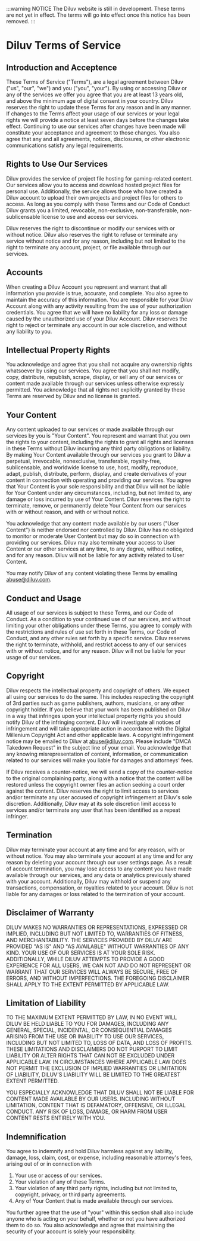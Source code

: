 :::warning NOTICE
The Diluv website is still in development. These terms are not yet in effect. The terms will go into effect once this notice has been removed.
:::

# Diluv Terms of Service

## Introduction and Acceptence

These Terms of Service ("Terms"), are a legal agreement between Diluv ("us", "our", "we") and you ("you", "your"). By using or accessing Diluv or any of the services we offer you agree that you are at least 13 years old, and above the minimum age of digital consent in your country. Diluv reserves the right to update these Terms for any reason and in any manner. If changes to the Terms affect your usage of our services or your legal rights we will provide a notice at least seven days before the changes take effect. Continuing to use our services after changes have been made will constitute your acceptance and agreement to those changes. You also agree that any and all agreements, notices, disclosures, or other electronic communications satisfy any legal requirements.

## Rights to Use Our Services

Diluv provides the service of project file hosting for gaming-related content. Our services allow you to access and download hosted project files for personal use. Additionally, the service allows those who have created a Diluv account to upload their own projects and project files for others to access. As long as you comply with these Terms and our Code of Conduct Diluv grants you a limited, revocable, non-exclusive, non-transferable, non-sublicensable license to use and access our services.

Diluv reserves the right to discontinue or modify our services with or without notice. Diluv also reserves the right to refuse or terminate any service without notice and for any reason, including but not limited to the right to terminate any account, project, or file available through our services.

## Accounts

When creating a Diluv Account you represent and warrant that all information you provide is true, accurate, and complete. You also agree to maintain the accuracy of this information. You are responsible for your Diluv Account along with any activity resulting from the use of your authorization credentials. You agree that we will have no liability for any loss or damage caused by the unauthorized use of your Diluv Account. Diluv reserves the right to reject or terminate any account in our sole discretion, and without any liability to you.

## Intellectual Property Rights

You acknowledge and agree that you shall not acquire any ownership rights whatsoever by using our services. You agree that you shall not modify, copy, distribute, republish, scrape, display, or sell any of our services or content made available through our services unless otherwise expressly permitted. You acknowledge that all rights not explicitly granted by these Terms are reserved by Diluv and no license is granted.

## Your Content

Any content uploaded to our services or made available through our services by you is "Your Content". You represent and warrant that you own the rights to your content, including the rights to grant all rights and licenses in these Terms without Diluv incurring any third party obligations or liability. By making Your Content available through our services you grant to Diluv a perpetual, irrevocable, nonexclusive, transferable, royalty-free, sublicensable, and worldwide license to use, host, modify, reproduce, adapt, publish, distribute, perform, display, and create derivatives of your content in connection with operating and providing our services. You agree that Your Content is your sole responsibility and that Diluv will not be liable for Your Content under any circumstances, including, but not limited to, any damage or loss incurred by use of Your Content. Diluv reserves the right to terminate, remove, or permanently delete Your Content from our services with or without reason, and with or without notice.

You acknowledge that any content made available by our users ("User Content") is neither endorsed nor controlled by Diluv. Diluv has no obligated to monitor or moderate User Content but may do so in connection with providing our services. Diluv may also terminate your access to User Content or our other services at any time, to any degree, without notice, and for any reason. Diluv will not be liable for any activity related to User Content.

You may notify Diluv of any content violating these Terms by emailing abuse@diluv.com.

## Conduct and Usage

All usage of our services is subject to these Terms, and our Code of Conduct. As a condition to your continued use of our services, and without limiting your other obligations under these Terms, you agree to comply with the restrictions and rules of use set forth in these Terms, our Code of Conduct, and any other rules set forth by a specific service. Diluv reserves the right to terminate, withhold, and restrict access to any of our services with or without notice, and for any reason. Diluv will not be liable for your usage of our services.

## Copyright

Diluv respects the intellectual property and copyright of others. We expect all using our services to do the same. This includes respecting the copyright of 3rd parties such as game publishers, authors, musicians, or any other copyright holder. If you believe that your work has been published on Diluv in a way that infringes upon your intellectual property rights you should notify Diluv of the infringing content. Diluv will investigate all notices of infringement and will take appropriate action in accordance with the Digital Millenium Copyright Act and other applicable laws. A copyright infringement notice may be emailed to Diluv at abuse@diluv.com. Please include "DMCA Takedown Request" in the subject line of your email. You acknowledge that any knowing misrepresentation of content, information, or communication related to our services will make you liable for damages and attorneys' fees.

If Diluv receives a counter-notice, we will send a copy of the counter-notice to the original complaining party, along with a notice that the content will be restored unless the copyright owner files an action seeking a court order against the content. Diluv reserves the right to limit access to services and/or terminate any user accused of copyright infringement at Diluv's sole discretion. Additionally, Diluv may at its sole discretion limit access to services and/or terminate any user that has been identified as a repeat infringer.

## Termination

Diluv may terminate your account at any time and for any reason, with or without notice. You may also terminate your account at any time and for any reason by deleting your account through our user settings page. As a result of account termination, you may lose access to any content you have made available through our services, and any data or analytics previously shared with your account. Additionally, Diluv may withhold or suspend any transactions, compensation, or royalties related to your account. Diluv is not liable for any damages or loss related to the termination of your account.

## Disclaimer of Warranty

DILUV MAKES NO WARRANTIES OR REPRESENTATIONS, EXPRESSED OR IMPLIED, INCLUDING BUT NOT LIMITED TO, WARRANTIES OF FITNESS, AND MERCHANTABILITY. THE SERVICES PROVIDED BY DILUV ARE PROVIDED "AS IS" AND "AS AVAILABLE" WITHOUT WARRANTIES OF ANY KIND. YOUR USE OF OUR SERVICES IS AT YOUR SOLE RISK. ADDITIONALLY, WHILE DILUV ATTEMPTS TO PROVIDE A GOOD EXPERIENCE FOR ALL USERS, WE CAN NOT AND DO NOT REPRESENT OR WARRANT THAT OUR SERVICES WILL ALWAYS BE SECURE, FREE OF ERRORS, AND WITHOUT IMPERFECTIONS. THE FOREGOING DISCLAIMER SHALL APPLY TO THE EXTENT PERMITTED BY APPLICABLE LAW.

## Limitation of Liability

TO THE MAXIMUM EXTENT PERMITTED BY LAW, IN NO EVENT WILL DILUV BE HELD LIABLE TO YOU FOR DAMAGES, INCLUDING ANY GENERAL, SPECIAL, INCIDENTAL, OR CONSEQUENTIAL DAMAGES ARISING FROM THE USE OR INABILITY TO USE OUR SERVICES, INCLUDING BUT NOT LIMITED TO, LOSS OF DATA, AND LOSS OF PROFITS. THESE LIMITATIONS AND DISCLAIMERS DO NOT PURPORT TO LIMIT LIABILITY OR ALTER RIGHTS THAT CAN NOT BE EXCLUDED UNDER APPLICABLE LAW. IN CIRCUMSTANCES WHERE APPLICABLE LAW DOES NOT PERMIT THE EXCLUSION OF IMPLIED WARRANTIES OR LIMITATION OF LIABILITY, DILUV'S LIABILITY WILL BE LIMITED TO THE GREATEST EXTENT PERMITTED.

YOU ESPECIALLY ACKNOWLEDGE THAT DILUV SHALL NOT BE LIABLE FOR CONTENT MADE AVAILABLE BY OUR USERS. INCLUDING WITHOUT LIMITATION, CONTENT THAT IS DEFAMATORY, OFFENSIVE, OR ILLEGAL CONDUCT. ANY RISK OF LOSS, DAMAGE, OR HARM FROM USER CONTENT RESTS ENTIRELY WITH YOU.

## Indemnification

You agree to indemnify and hold Diluv harmless against any liability, damage, loss, claim, cost, or expense, including reasonable attorney's fees, arising out of or in connection with

1. Your use or access of our services.
2. Your violation of any of these Terms.
3. Your violation of any third party rights, including but not limited to, copyright, privacy, or third party agreements.
4. Any of Your Content that is made available through our services.

You further agree that the use of "your" within this section shall also include anyone who is acting on your behalf, whether or not you have authorized them to do so. You also acknowledge and agree that maintaining the security of your account is solely your responsibility.
